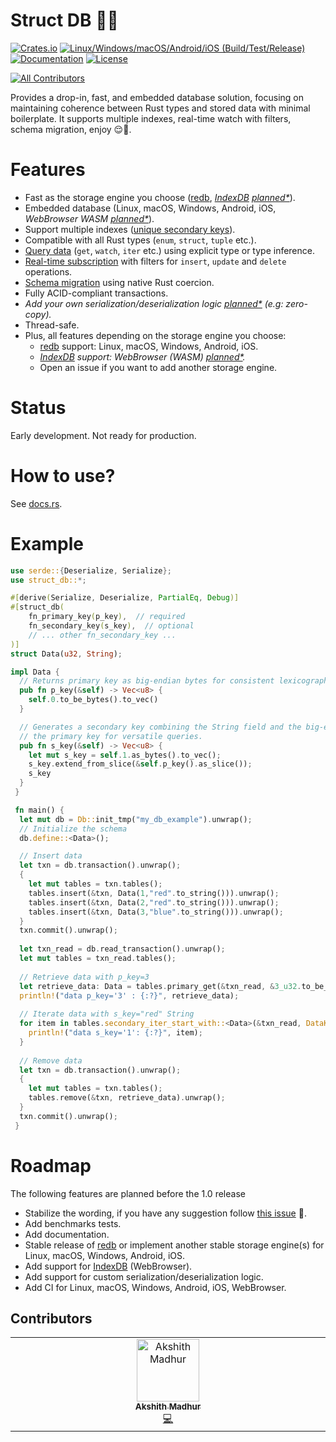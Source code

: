 # Struct DB 🔧🔩 

[![Crates.io](https://img.shields.io/crates/v/struct_db)](https://crates.io/crates/struct_db)
[![Linux/Windows/macOS/Android/iOS (Build/Test/Release)](https://github.com/vincent-herlemont/struct_db/actions/workflows/build_and_test_release.yml/badge.svg)](https://github.com/vincent-herlemont/struct_db/actions/workflows/build_and_test_release.yml)
[![Documentation](https://docs.rs/struct_db/badge.svg)](https://docs.rs/struct_db)
[![License](https://img.shields.io/crates/l/struct_db)](LICENSE)

<!-- ALL-CONTRIBUTORS-BADGE:START - Do not remove or modify this section -->
[![All Contributors](https://img.shields.io/badge/all_contributors-1-orange.svg)](#contributors-)
<!-- ALL-CONTRIBUTORS-BADGE:END -->


Provides a drop-in, fast, and embedded database solution, focusing on maintaining coherence between Rust types and stored data with minimal boilerplate. It supports multiple indexes, real-time watch with filters, schema migration, enjoy 😌🍃.

# Features

- Fast as the storage engine you choose ([redb](https://github.com/cberner/redb), _[IndexDB](https://rustwasm.github.io/wasm-bindgen/api/web_sys/struct.IdbDatabase.html) [planned*](#roadmap)_).
- Embedded database (Linux, macOS, Windows, Android, iOS, _WebBrowser WASM [planned*](#roadmap)_).
- Support multiple indexes ([unique secondary keys](https://docs.rs/struct_db/latest/struct_db/trait.ReadableTable.html#method.secondary_get)).
- Compatible with all Rust types (`enum`, `struct`, `tuple` etc.).
- [Query data](https://docs.rs/struct_db/latest/struct_db/trait.ReadableTable.html#method.primary_get) (`get`, `watch`, `iter` etc.) using explicit type or type inference. 
- [Real-time subscription](https://docs.rs/struct_db/latest/struct_db/struct.Db.html#method.primary_watch) with filters for `insert`, `update` and `delete` operations.
- [Schema migration](https://docs.rs/struct_db/latest/struct_db/struct.Tables.html#method.migrate) using native Rust coercion.
- Fully ACID-compliant transactions.
- _Add your own serialization/deserialization logic [planned*](#roadmap) (e.g: zero-copy)._
- Thread-safe.
- Plus, all features depending on the storage engine you choose:
   - [redb](https://github.com/cberner/redb) support: Linux, macOS, Windows, Android, iOS.
   - _[IndexDB](https://rustwasm.github.io/wasm-bindgen/api/web_sys/struct.IdbDatabase.html) support: WebBrowser (WASM) [planned*](#roadmap)._
   - Open an issue if you want to add another storage engine.

# Status

Early development. Not ready for production.

# How to use?

See [docs.rs](https://docs.rs/struct_db/latest/struct_db/).

# Example

```rust
use serde::{Deserialize, Serialize};
use struct_db::*;

#[derive(Serialize, Deserialize, PartialEq, Debug)]
#[struct_db(
    fn_primary_key(p_key),  // required
    fn_secondary_key(s_key),  // optional
    // ... other fn_secondary_key ...
)]
struct Data(u32, String);

impl Data {
  // Returns primary key as big-endian bytes for consistent lexicographical ordering.
  pub fn p_key(&self) -> Vec<u8> {
    self.0.to_be_bytes().to_vec()
  }

  // Generates a secondary key combining the String field and the big-endian bytes of
  // the primary key for versatile queries.
  pub fn s_key(&self) -> Vec<u8> {
    let mut s_key = self.1.as_bytes().to_vec();
    s_key.extend_from_slice(&self.p_key().as_slice());
    s_key
  }
 }

 fn main() {
  let mut db = Db::init_tmp("my_db_example").unwrap();
  // Initialize the schema
  db.define::<Data>();

  // Insert data
  let txn = db.transaction().unwrap();
  {
    let mut tables = txn.tables();
    tables.insert(&txn, Data(1,"red".to_string())).unwrap();
    tables.insert(&txn, Data(2,"red".to_string())).unwrap();
    tables.insert(&txn, Data(3,"blue".to_string())).unwrap();
  }
  txn.commit().unwrap();
   
  let txn_read = db.read_transaction().unwrap();
  let mut tables = txn_read.tables();
   
  // Retrieve data with p_key=3 
  let retrieve_data: Data = tables.primary_get(&txn_read, &3_u32.to_be_bytes()).unwrap().unwrap();
  println!("data p_key='3' : {:?}", retrieve_data);
   
  // Iterate data with s_key="red" String
  for item in tables.secondary_iter_start_with::<Data>(&txn_read, DataKey::s_key, "red".as_bytes()).unwrap() {
    println!("data s_key='1': {:?}", item);
  }
   
  // Remove data
  let txn = db.transaction().unwrap();
  {
    let mut tables = txn.tables();
    tables.remove(&txn, retrieve_data).unwrap();
  }
  txn.commit().unwrap();
 }
```

# Roadmap

The following features are planned before the 1.0 release

- Stabilize the wording, if you have any suggestion follow [this issue](https://github.com/vincent-herlemont/struct_db/issues/1) 🙏.
- Add benchmarks tests. 
- Add documentation.
- Stable release of [redb](https://github.com/cberner/redb) or implement another stable storage engine(s) for Linux, macOS, Windows, Android, iOS.
- Add support for [IndexDB](https://rustwasm.github.io/wasm-bindgen/api/web_sys/struct.IdbDatabase.html) (WebBrowser).
- Add support for custom serialization/deserialization logic.
- Add CI for Linux, macOS, Windows, Android, iOS, WebBrowser.

## Contributors

<!-- ALL-CONTRIBUTORS-LIST:START - Do not remove or modify this section -->
<!-- prettier-ignore-start -->
<!-- markdownlint-disable -->
<table>
  <tbody>
    <tr>
      <td align="center" valign="top" width="14.28%"><a href="https://github.com/elliot14A"><img src="https://avatars.githubusercontent.com/u/84667163?v=4?s=100" width="100px;" alt="Akshith Madhur"/><br /><sub><b>Akshith Madhur</b></sub></a><br /><a href="https://github.com/vincent-herlemont/struct_db/commits?author=elliot14A" title="Code">💻</a></td>
    </tr>
  </tbody>
</table>

<!-- markdownlint-restore -->
<!-- prettier-ignore-end -->

<!-- ALL-CONTRIBUTORS-LIST:END -->
<!-- prettier-ignore-start -->
<!-- markdownlint-disable -->

<!-- markdownlint-restore -->
<!-- prettier-ignore-end -->

<!-- ALL-CONTRIBUTORS-LIST:END -->